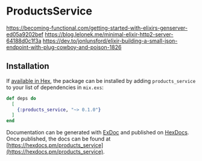 # ProductsService

https://becoming-functional.com/getting-started-with-elixirs-genserver-ed05a9202bef
https://blog.lelonek.me/minimal-elixir-http2-server-64188d0c1f3a
https://dev.to/jonlunsford/elixir-building-a-small-json-endpoint-with-plug-cowboy-and-poison-1826

## Installation

If [available in Hex](https://hex.pm/docs/publish), the package can be installed
by adding `products_service` to your list of dependencies in `mix.exs`:

```elixir
def deps do
  [
    {:products_service, "~> 0.1.0"}
  ]
end
```

Documentation can be generated with [ExDoc](https://github.com/elixir-lang/ex_doc)
and published on [HexDocs](https://hexdocs.pm). Once published, the docs can
be found at [https://hexdocs.pm/products_service](https://hexdocs.pm/products_service).

